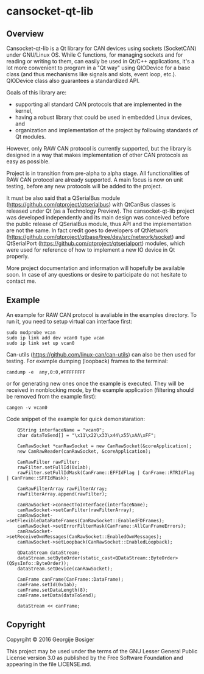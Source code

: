 # cansocket-qt-lib

## Overview

Cansocket-qt-lib is a Qt library for CAN devices using sockets (SocketCAN) under GNU/Linux OS. While C functions, for managing sockets and for reading or writing to them, can easily be used in Qt/C++ applications, it's a lot more convenient to program in a "Qt way" using QIODevice for a base class (and thus mechanisms like signals and slots, event loop, etc.). QIODevice class also guarantees a standardized API.

Goals of this library are:
* supporting all standard CAN protocols that are implemented in the kernel,
* having a robust library that could be used in embedded Linux devices, and
* organization and implementation of the project by following standards of Qt modules.

However, only RAW CAN protocol is currently supported, but the library is designed in a way that makes implementation of other CAN protocols as easy as possible. 

Project is in transition from pre-alpha to alpha stage. All functionalities of RAW CAN protocol are already supported. A main focus is now on unit testing, before any new protocols will be added to the project. 

It must be also said that a QSerialBus module (https://github.com/qtproject/qtserialbus) with QtCanBus classes is released under Qt (as a Technology Preview). The cansocket-qt-lib project was developed independently and its main design was conceived before the public release of QSerialBus module, thus API and the implementation are not the same. In fact credit goes to developers of QtNetwork (https://github.com/qtproject/qtbase/tree/dev/src/network/socket) and QtSerialPort (https://github.com/qtproject/qtserialport) modules, which were used for reference of how to implement a new IO device in Qt properly.

More project documentation and information will hopefully be available soon. In case of any questions or desire to participate do not hesitate to contact me.

## Example 

An example for RAW CAN protocol is avaliable in the examples directory. To run it, you need to setup virtual can interface first:
```
sudo modprobe vcan
sudo ip link add dev vcan0 type vcan
sudo ip link set up vcan0
```
Can-utils (https://github.com/linux-can/can-utils) can also be then used for testing. For example dumping (loopback) frames to the terminal:
```
candump -e  any,0:0,#FFFFFFFF
```
or for generating new ones once the example is executed. They will be received in nonblocking mode, by the example application (filtering should be removed from the example first):
```
cangen -v vcan0
```


Code snippet of the example for quick demonstaration:
```
    QString interfaceName = "vcan0";
    char dataToSend[] = "\x11\x22\x33\x44\x55\xAA\xFF";

    CanRawSocket *canRawSocket = new CanRawSocket(&coreApplication);
    new CanRawReader(canRawSocket, &coreApplication);

    CanRawFilter rawFilter;
    rawFilter.setFullId(0x1ab);
    rawFilter.setFullIdMask(CanFrame::EFFIdFlag | CanFrame::RTRIdFlag | CanFrame::SFFIdMask);

    CanRawFilterArray rawFilterArray;
    rawFilterArray.append(rawFilter);

    canRawSocket->connectToInterface(interfaceName);
    canRawSocket->setCanFilter(rawFilterArray);
    canRawSocket->setFlexibleDataRateFrames(CanRawSocket::EnabledFDFrames);
    canRawSocket->setErrorFilterMask(CanFrame::AllCanFrameErrors);
    canRawSocket->setReceiveOwnMessages(CanRawSocket::EnabledOwnMessages);
    canRawSocket->setLoopback(CanRawSocket::EnabledLoopback);

    QDataStream dataStream;
    dataStream.setByteOrder(static_cast<QDataStream::ByteOrder>(QSysInfo::ByteOrder));
    dataStream.setDevice(canRawSocket);

    CanFrame canFrame(CanFrame::DataFrame);
    canFrame.setId(0x1ab);
    canFrame.setDataLength(8);
    canFrame.setData(dataToSend);

    dataStream << canFrame;
```


## Copyright

Copyrgiht © 2016 Georgije Bosiger 

This project may be used under the terms of the GNU Lesser General Public License version 3.0 as published by the Free Software Foundation and appearing in the file LICENSE.md.

